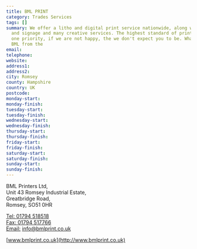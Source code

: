 ```yaml
---
title: BML PRINT
category: Trades Services
tags: []
summary: We offer a litho and digital print service nationwide, along with wide-format
  and signage and many creative services. The highest standard of print is our number
  one priority, if we are not happy, the we don't expect you to be. What separates
  BML from the
email: 
telephone: 
website: 
address1: 
address2: 
city: Romsey
county: Hampshire
country: UK
postcode: 
monday-start: 
monday-finish: 
tuesday-start: 
tuesday-finish: 
wednesday-start: 
wednesday-finish: 
thursday-start: 
thursday-finish: 
friday-start: 
friday-finish: 
saturday-start: 
saturday-finish: 
sunday-start: 
sunday-finish: 
---
```

BML Printers Ltd,   
 Unit 43 Romsey Industrial Estate,  
 Greatbridge Road,   
 Romsey, SO51 0HR

[Tel: 01794 518518](http://www.bmlprint.co.uk/)  
 [Fax: 01794 517766](http://www.bmlprint.co.uk/)  
 [Email:](mailto:info@bmlprint.co.uk) [info@bmlprint.co.uk](mailto:info@bmlprint.co.uk)

[www.bmlprint.co.uk](http://www.bmlprint.co.uk)

